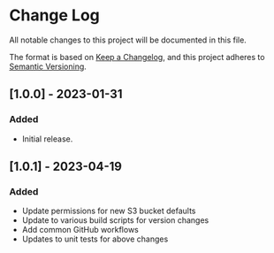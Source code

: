 # Change Log

All notable changes to this project will be documented in this file.

The format is based on [Keep a Changelog](https://keepachangelog.com/en/1.0.0/),
and this project adheres to [Semantic Versioning](https://semver.org/spec/v2.0.0.html).

## [1.0.0] - 2023-01-31

### Added

- Initial release.

## [1.0.1] - 2023-04-19

### Added

- Update permissions for new S3 bucket defaults
- Update to various build scripts for version changes
- Add common GitHub workflows
- Updates to unit tests for above changes


